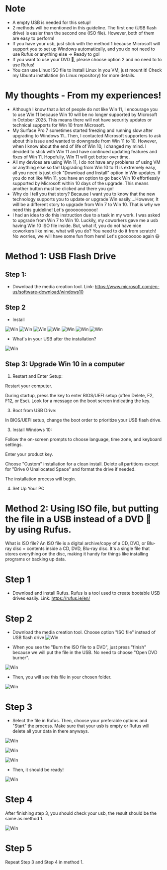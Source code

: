 # Note
- A empty USB is needed for this setup!
- 2 methods will be mentioned in this guideline. The first one (USB flash drive) is easier than the second one (ISO file). However, both of them are easy to perform!
- If you have your usb, just stick with the method 1 because Microsoft will support you to set up Windows automatically, and you do not need to use Rufus or anything else => Ready to go!
- If you want to use your DVD :dvd:, please choose option 2 and no need to to use Rufus!
- You can use Linux ISO file to install Linux in you VM, just mount it! Check my Ubuntu installation (in Linux repository) for more details.

# My thoughts - From my experiences!
- Although I know that a lot of people do not like Win 11, I encourage you to use Win 11 because Win 10 will be no longer supported by Microsoft in October 2025. This means there will not have security updates or technical supports for Win 10 from Microsoft.
- My Surface Pro 7 sometimes started freezing and running slow after upgrading to Windows 11...Then, I contacted Microsoft supporters to ask about this issue and wanted to downgrade from Win 11 to 10. However, when I know about the end of life of Win 10, I changed my mind. I decided to stick with Win 11 and have continued updating features and fixes of Win 11. Hopefully, Win 11 will get better over time.
- All my devices are using Win 11, I do not have any problems of using VM or anything else so far! Upgrading from Win 10 to 11 is extremely easy, all you need is just click "Download and Install" option in Win updates. If you do not like Win 11, you have an option to go back Win 10 effortlessly supported by Microsoft within 10 days of the upgrade. This means another button must be clicked and there you go!
- Why do I tell you that story? Because I want you to know that the new technology supports you to update or upgrade Win easily....However, It will be a different story to upgrade from Win 7 to Win 10. That is why we need this guideline! Let's gooooooooooo!
- I had an idea to do this instruction due to a task in my work. I was asked to upgrade from Win 7 to Win 10. Luckily, my coworkers gave me a usb having Win 10 ISO file inside. But, what if, you do not have nice coworkers like mine, what will you do? You need to do it from scratch! No worries, we will have some fun from here! Let's goooooooo again :smiley:

# Method 1: USB Flash Drive 
## Step 1: 
- Download the media creation tool.
Link: https://www.microsoft.com/en-us/software-download/windows10
## Step 2
- Install
  
![Win](/Images/pic0.png)
![Win](/Images/pic1.png)
![Win](/Images/pic2.png)
![Win](/Images/pic3.png)
![Win](/Images/pic4.png)
![Win](/Images/pic5.png)
![Win](/Images/pic6.png)

- What's in your USB after the installation?

![Win](/Images/pic1.1.png)

## Step 3: Upgrade Win 10 in a computer
1. Restart and Enter Setup:
   
Restart your computer.

During startup, press the key to enter BIOS/UEFI setup (often Delete, F2, F12, or Esc). Look for a message on the boot screen indicating the key.

3. Boot from USB Drive:

In BIOS/UEFI setup, change the boot order to prioritize your USB flash drive.

3. Install Windows 10:

Follow the on-screen prompts to choose language, time zone, and keyboard settings.

Enter your product key.

Choose "Custom" installation for a clean install. Delete all partitions except for "Drive 0 Unallocated Space" and format the drive if needed.

The installation process will begin.

4. Set Up Your PC

# Method 2: Using ISO file, but putting the file in a USB instead of a DVD :dvd: by using Rufus.

What is ISO file? An ISO file is a digital archive/copy of a CD, DVD, or Blu-ray disc = contents inside a CD, DVD, Blu-ray disc. It's a single file that stores everything on the disc, making it handy for things like installing programs or backing up data.

# Step 1
- Download and install Rufus. Rufus is a tool used to create bootable USB drives easily.
Link: https://rufus.ie/en/

# Step 2
- Download the media creation tool. Choose option "ISO file" instead of USB flash drive 
![Win](/Images/pic8.png)

- When you see the "Burn the ISO file to a DVD", just press "finish" because we will put the file in the USB. No need to choose "Open DVD burner".

![Win](/Images/pic9.png)

- Then, you will see this file in your chosen folder.
  
![Win](/Images/pic10.png)

# Step 3

- Select the file in Rufus. Then, choose your preferable options and "Start" the process. Make sure that your usb is empty or Rufus will delete all your data in there anyways.
  
![Win](/Images/pic11.png)

![Win](/Images/pic12.png)

![Win](/Images/pic7.png)

- Then, it should be ready!

![Win](/Images/pic13.png)


# Step 4
After finishing step 3, you should check your usb, the result should be the same as method 1. 

![Win](/Images/pic14.png)

# Step 5
Repeat Step 3 and Step 4 in method 1.


